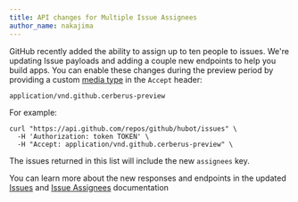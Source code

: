```yaml
---
title: API changes for Multiple Issue Assignees
author_name: nakajima
---
```

GitHub recently added the ability to assign up to ten people to issues. We're updating Issue payloads and adding a couple new endpoints to help you build apps. You can enable these changes during the preview period by providing a custom [media type][media-type] in the `Accept` header:

    application/vnd.github.cerberus-preview

For example:

``` command-line
curl "https://api.github.com/repos/github/hubot/issues" \
  -H 'Authorization: token TOKEN' \
  -H "Accept: application/vnd.github.cerberus-preview" \
```

The issues returned in this list will include the new `assignees` key.

You can learn more about the new responses and endpoints in the updated [Issues][issues] and [Issue Assignees][issue-assignees] documentation

[media-type]: /v3/media
[issues]: /v3/issues
[issue-assignees]: /v3/issues/assignees
